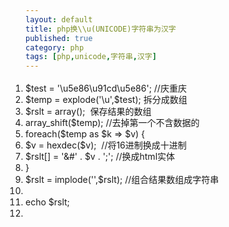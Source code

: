 ```yaml
---
layout: default
title: php换\\u(UNICODE)字符串为汉字
published: true
category: php
tags: [php,unicode,字符串,汉字]
---
```

<div id="detail" class="detail" style="line-height: 1.3;"><p><div id="codeText" class="codeText"><ol style="margin:0 1px 0 0;padding:5px 0;" start="1" class="dp-css"><li>$test = '\u5e86\u91cd\u5e86'; //庆重庆<br></li><li>
$temp = explode('\u',$test); 拆分成数组<br></li><li>
$rslt = array();&nbsp; 保存结果的数组<br></li><li>
array_shift($temp); //去掉第一个不含数据的</li><li>
foreach($temp as $k =&gt; $v) { <br></li><li>
    $v = hexdec($v);&nbsp; //将16进制换成十进制<br></li><li>
    $rslt[] = '&amp;#' . $v . ';'; //换成html实体<br></li><li>
}</li><li>
$rslt = implode('',$rslt); //组合结果数组成字符串<br></li><li>
<br></li><li>
echo $rslt;</li><li><br></li></ol></div></p></div>
